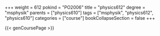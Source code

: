 +++
weight = 612
pokind = "PO2006"
title = "physics612"
degree = "msphysik"
parents = ["physics610"]
tags = ["msphysik", "physics612", "physics610"]
categories = ["course"]
bookCollapseSection = false
+++

{{< genCoursePage >}}
